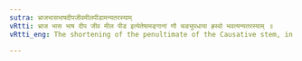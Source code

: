 ```yaml
---
sutra: भ्राजभासभाषदीपजीवमीलपीडामन्यतरस्याम्
vRtti: भ्राज भास भाष दीप जीव मील पीड इत्येतेषामङ्गानां णौ चङ्युपधाया ह्रस्वो भवत्यन्यतरस्याम् ॥
vRtti_eng: The shortening of the penultimate of the Causative stem, in the reduplicated Aorist, is optional in the following:- _bhraj_, _bhas_, _bhash_, _dip_, _jiv_, _mil_ and _pid_.

---
```

